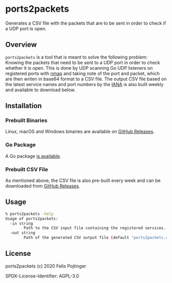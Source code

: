 # ports2packets

Generates a CSV file with the packets that are to be sent in order to check if a UDP port is open.

## Overview

`ports2packets` is a tool that is meant to solve the following problem: Knowing the packets that need to be sent to a UDP port in order to check whether it is open. This is done by UDP scanning Go UDP listeners on registered ports with [nmap](https://nmap.org/) and taking note of the port and packet, which are then writen in base64 format to a CSV file. The output CSV file based on the latest service names and port numbers by the [IANA](https://www.iana.org/) is also built weekly and available to download below.

## Installation

### Prebuilt Binaries

Linux, macOS and Windows binaries are available on [GitHub Releases](https://github.com/pojntfx/ports2packets/releases).

### Go Package

A Go package [is available](https://pkg.go.dev/mod/github.com/pojntfx/ports2packets).

### Prebuilt CSV File

As mentioned above, the CSV file is also pre-built every week and can be downloaded from [GitHub Releases](https://github.com/pojntfx/ports2packets/releases).

## Usage

```bash
% ports2packets -help
Usage of ports2packets:
  -in string
        Path to the CSV input file containing the registered services. Download from https://www.iana.org/assignments/service-names-port-numbers/service-names-port-numbers.xhtml (default "/etc/ports2packets/service-names-port-numbers.csv")
  -out string
        Path of the generated CSV output file (default "ports2packets.csv")
```

## License

ports2packets (c) 2020 Felix Pojtinger

SPDX-License-Identifier: AGPL-3.0

